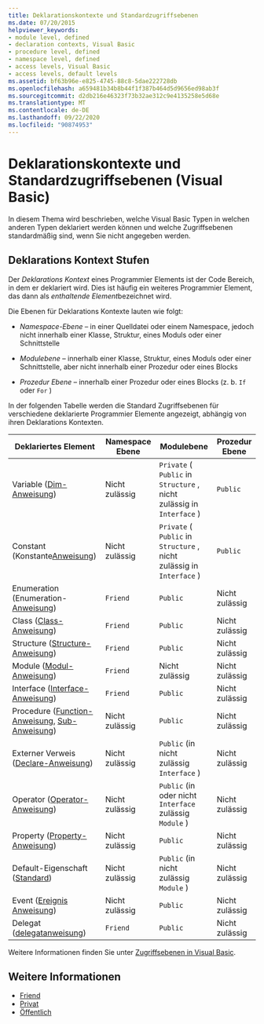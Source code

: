 ```yaml
---
title: Deklarationskontexte und Standardzugriffsebenen
ms.date: 07/20/2015
helpviewer_keywords:
- module level, defined
- declaration contexts, Visual Basic
- procedure level, defined
- namespace level, defined
- access levels, Visual Basic
- access levels, default levels
ms.assetid: bf63b96e-e825-4745-88c8-5dae222728db
ms.openlocfilehash: a659481b34b8b44f1f387b464d5d9656ed98ab3f
ms.sourcegitcommit: d2db216e46323f73b32ae312c9e4135258e5d68e
ms.translationtype: MT
ms.contentlocale: de-DE
ms.lasthandoff: 09/22/2020
ms.locfileid: "90874953"
---
```

# <a name="declaration-contexts-and-default-access-levels-visual-basic"></a>Deklarationskontexte und Standardzugriffsebenen (Visual Basic)

In diesem Thema wird beschrieben, welche Visual Basic Typen in welchen anderen Typen deklariert werden können und welche Zugriffsebenen standardmäßig sind, wenn Sie nicht angegeben werden.  
  
## <a name="declaration-context-levels"></a>Deklarations Kontext Stufen  

 Der *Deklarations Kontext* eines Programmier Elements ist der Code Bereich, in dem er deklariert wird. Dies ist häufig ein weiteres Programmier Element, das dann als *enthaltende Element*bezeichnet wird.  
  
 Die Ebenen für Deklarations Kontexte lauten wie folgt:  
  
- *Namespace-Ebene* – in einer Quelldatei oder einem Namespace, jedoch nicht innerhalb einer Klasse, Struktur, eines Moduls oder einer Schnittstelle  
  
- *Modulebene* – innerhalb einer Klasse, Struktur, eines Moduls oder einer Schnittstelle, aber nicht innerhalb einer Prozedur oder eines Blocks  
  
- *Prozedur Ebene* – innerhalb einer Prozedur oder eines Blocks (z. b. `If` oder `For` )  
  
 In der folgenden Tabelle werden die Standard Zugriffsebenen für verschiedene deklarierte Programmier Elemente angezeigt, abhängig von ihren Deklarations Kontexten.  
  
|Deklariertes Element|Namespace Ebene|Modulebene|Prozedur Ebene|  
|----------------------|---------------------|------------------|---------------------|  
|Variable ([Dim-Anweisung](dim-statement.md))|Nicht zulässig|`Private` ( `Public` in `Structure` , nicht zulässig in `Interface` )|`Public`|  
|Constant (Konstante[Anweisung](const-statement.md))|Nicht zulässig|`Private` ( `Public` in `Structure` , nicht zulässig in `Interface` )|`Public`|  
|Enumeration (Enumeration-[Anweisung](enum-statement.md))|`Friend`|`Public`|Nicht zulässig|  
|Class ([Class-Anweisung](class-statement.md))|`Friend`|`Public`|Nicht zulässig|  
|Structure ([Structure-Anweisung](structure-statement.md))|`Friend`|`Public`|Nicht zulässig|  
|Module ([Modul-Anweisung](module-statement.md))|`Friend`|Nicht zulässig|Nicht zulässig|  
|Interface ([Interface-Anweisung](interface-statement.md))|`Friend`|`Public`|Nicht zulässig|  
|Procedure ([Function-Anweisung](function-statement.md), [Sub-Anweisung](sub-statement.md))|Nicht zulässig|`Public`|Nicht zulässig|  
|Externer Verweis ([Declare-Anweisung](declare-statement.md))|Nicht zulässig|`Public` (in nicht zulässig `Interface` )|Nicht zulässig|  
|Operator ([Operator-Anweisung](operator-statement.md))|Nicht zulässig|`Public` (in oder nicht `Interface` zulässig `Module` )|Nicht zulässig|  
|Property ([Property-Anweisung](property-statement.md))|Nicht zulässig|`Public`|Nicht zulässig|  
|Default-Eigenschaft ([Standard](../modifiers/default.md))|Nicht zulässig|`Public` (in nicht zulässig `Module` )|Nicht zulässig|  
|Event ([Ereignis Anweisung](event-statement.md))|Nicht zulässig|`Public`|Nicht zulässig|  
|Delegat ([delegatanweisung](delegate-statement.md))|`Friend`|`Public`|Nicht zulässig|  
  
 Weitere Informationen finden Sie unter [Zugriffsebenen in Visual Basic](../../programming-guide/language-features/declared-elements/access-levels.md).  
  
## <a name="see-also"></a>Weitere Informationen

- [Friend](../modifiers/friend.md)
- [Privat](../modifiers/private.md)
- [Öffentlich](../modifiers/public.md)
